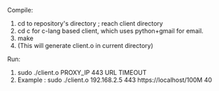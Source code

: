 Compile:
1. cd to repository's directory ; reach client directory
2. cd c for c-lang based client, which uses python+gmail for email.
4. make 
5. (This will generate client.o in current directory)

Run:
1. sudo ./client.o PROXY_IP 443 URL TIMEOUT
2. Example : sudo ./client.o 192.168.2.5 443 https://localhost/100M 40
